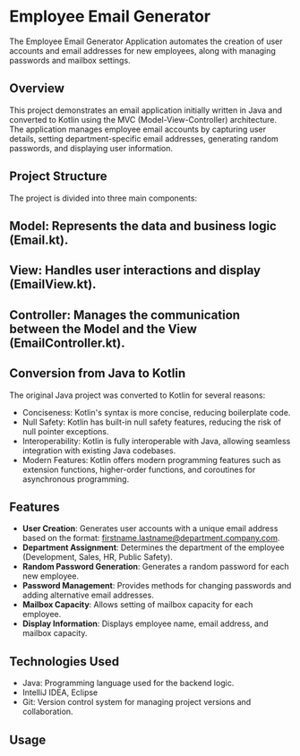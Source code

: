 # Employee Email Generator

The Employee Email Generator Application automates the creation of user accounts and email addresses for new employees, along with managing passwords and mailbox settings.

## Overview
This project demonstrates an email application initially written in Java and converted to Kotlin using the MVC (Model-View-Controller) architecture. The application manages employee email accounts by capturing user details, setting department-specific email addresses, generating random passwords, and displaying user information.

## Project Structure
The project is divided into three main components:

## Model: Represents the data and business logic (Email.kt).
## View: Handles user interactions and display (EmailView.kt).
## Controller: Manages the communication between the Model and the View (EmailController.kt).

## Conversion from Java to Kotlin
The original Java project was converted to Kotlin for several reasons:

- Conciseness: Kotlin's syntax is more concise, reducing boilerplate code.
- Null Safety: Kotlin has built-in null safety features, reducing the risk of null pointer exceptions.
- Interoperability: Kotlin is fully interoperable with Java, allowing seamless integration with existing Java codebases.
- Modern Features: Kotlin offers modern programming features such as extension functions, higher-order functions, and coroutines for asynchronous programming.


## Features

- **User Creation**: Generates user accounts with a unique email address based on the format: firstname.lastname@department.company.com.
- **Department Assignment**: Determines the department of the employee (Development, Sales, HR, Public Safety).
- **Random Password Generation**: Generates a random password for each new employee.
- **Password Management**: Provides methods for changing passwords and adding alternative email addresses.
- **Mailbox Capacity**: Allows setting of mailbox capacity for each employee.
- **Display Information**: Displays employee name, email address, and mailbox capacity.

## Technologies Used

- Java: Programming language used for the backend logic.
- IntelliJ IDEA, Eclipse
- Git: Version control system for managing project versions and collaboration.

## Usage
